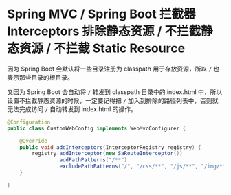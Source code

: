 # Spring MVC / Spring Boot 拦截器 Interceptors 排除静态资源 / 不拦截静态资源 / 不拦截 Static Resource

因为 Spring Boot 会默认将一些目录注册为 classpath 用于存放资源，所以 `/` 也表示那些目录的根目录。

又因为 Spring Boot 会自动将 `/` 转发到 classpath 目录中的 index.html 中，所以设置不拦截静态资源的时候，一定要记得把 `/` 加入到排除的路径列表中，否则就无法完成访问 `/` 自动转发到 index.html 的操作。

```java
@Configuration
public class CustomWebConfig implements WebMvcConfigurer {

    @Override
    public void addInterceptors(InterceptorRegistry registry) {
        registry.addInterceptor(new SaRouteInterceptor())
                .addPathPatterns("/**")
                .excludePathPatterns("/", "/css/**", "/js/**", "/img/**", "/favicon.ico", "/index.html");
    }

}
```

